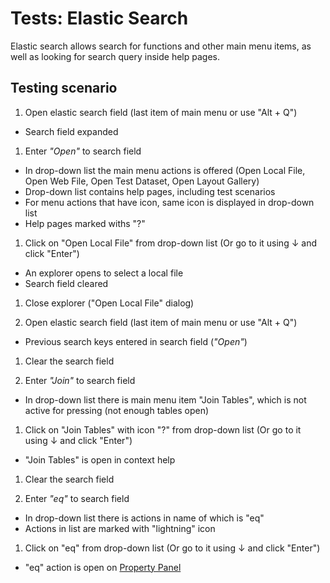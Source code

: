 <!-- TITLE: Tests: Elastic search -->
<!-- SUBTITLE: -->

# Tests: Elastic Search

Elastic search allows search for functions and other main menu items, as well as looking for search query inside help
pages.

## Testing scenario

1. Open elastic search field (last item of main menu or use "Alt + Q")

* Search field expanded

1. Enter *"Open"* to search field

* In drop-down list the main menu actions is offered (Open Local File, Open Web File, Open Test Dataset, Open Layout
  Gallery)
* Drop-down list contains help pages, including test scenarios
* For menu actions that have icon, same icon is displayed in drop-down list
* Help pages marked withs "?"

1. Click on "Open Local File" from drop-down list (Or go to it using ↓ and click "Enter")

* An explorer opens to select a local file
* Search field cleared

1. Close explorer ("Open Local File" dialog)

1. Open elastic search field (last item of main menu or use "Alt + Q")

* Previous search keys entered in search field (*"Open"*)

1. Clear the search field

1. Enter *"Join"* to search field

* In drop-down list there is main menu item "Join Tables", which is not active for pressing (not enough tables open)

1. Click on "Join Tables" with icon "?" from drop-down list (Or go to it using ↓ and click "Enter")

* "Join Tables" is open in context help

1. Clear the search field

1. Enter *"eq"* to search field

* In drop-down list there is actions in name of which is "eq"
* Actions in list are marked with "lightning" icon

1. Click on "eq" from drop-down list (Or go to it using ↓ and click "Enter")

* "eq" action is open on [Property Panel](../../overview/navigation.md#properties)
